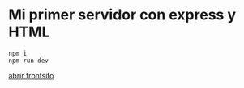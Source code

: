 # Mi primer servidor con express y HTML 

```
npm i
npm run dev
```

[abrir frontsito](localhost:3000/front.html)